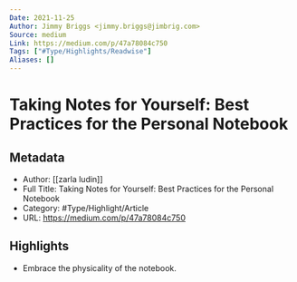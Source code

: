 ```yaml
---
Date: 2021-11-25
Author: Jimmy Briggs <jimmy.briggs@jimbrig.com>
Source: medium
Link: https://medium.com/p/47a78084c750
Tags: ["#Type/Highlights/Readwise"]
Aliases: []
---
```

# Taking Notes for Yourself: Best Practices for the Personal Notebook

## Metadata
- Author: [[zarla ludin]]
- Full Title: Taking Notes for Yourself: Best Practices for the Personal Notebook
- Category: #Type/Highlight/Article
- URL: https://medium.com/p/47a78084c750

## Highlights
- Embrace the physicality of the notebook.
